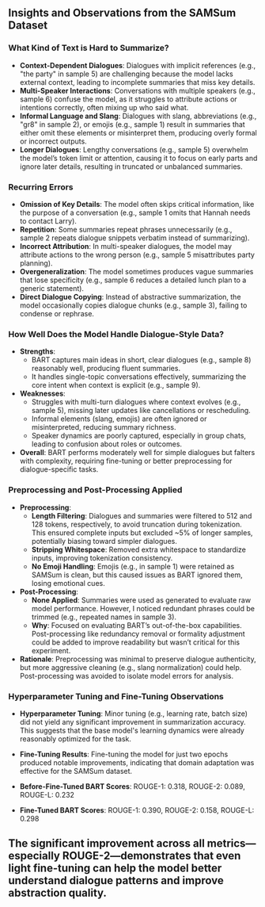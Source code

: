 ## Insights and Observations from the SAMSum Dataset

### What Kind of Text is Hard to Summarize?
- **Context-Dependent Dialogues**: Dialogues with implicit references (e.g., "the party" in sample 5) are challenging because the model lacks external context, leading to incomplete summaries that miss key details.
- **Multi-Speaker Interactions**: Conversations with multiple speakers (e.g., sample 6) confuse the model, as it struggles to attribute actions or intentions correctly, often mixing up who said what.
- **Informal Language and Slang**: Dialogues with slang, abbreviations (e.g., "gr8" in sample 2), or emojis (e.g., sample 1) result in summaries that either omit these elements or misinterpret them, producing overly formal or incorrect outputs.
- **Longer Dialogues**: Lengthy conversations (e.g., sample 5) overwhelm the model’s token limit or attention, causing it to focus on early parts and ignore later details, resulting in truncated or unbalanced summaries.

### Recurring Errors
- **Omission of Key Details**: The model often skips critical information, like the purpose of a conversation (e.g., sample 1 omits that Hannah needs to contact Larry).
- **Repetition**: Some summaries repeat phrases unnecessarily (e.g., sample 2 repeats dialogue snippets verbatim instead of summarizing).
- **Incorrect Attribution**: In multi-speaker dialogues, the model may attribute actions to the wrong person (e.g., sample 5 misattributes party planning).
- **Overgeneralization**: The model sometimes produces vague summaries that lose specificity (e.g., sample 6 reduces a detailed lunch plan to a generic statement).
- **Direct Dialogue Copying**: Instead of abstractive summarization, the model occasionally copies dialogue chunks (e.g., sample 3), failing to condense or rephrase.

### How Well Does the Model Handle Dialogue-Style Data?
- **Strengths**:
  - BART captures main ideas in short, clear dialogues (e.g., sample 8) reasonably well, producing fluent summaries.
  - It handles single-topic conversations effectively, summarizing the core intent when context is explicit (e.g., sample 9).
- **Weaknesses**:
  - Struggles with multi-turn dialogues where context evolves (e.g., sample 5), missing later updates like cancellations or rescheduling.
  - Informal elements (slang, emojis) are often ignored or misinterpreted, reducing summary richness.
  - Speaker dynamics are poorly captured, especially in group chats, leading to confusion about roles or outcomes.
- **Overall**: BART performs moderately well for simple dialogues but falters with complexity, requiring fine-tuning or better preprocessing for dialogue-specific tasks.

### Preprocessing and Post-Processing Applied
- **Preprocessing**:
  - **Length Filtering**: Dialogues and summaries were filtered to 512 and 128 tokens, respectively, to avoid truncation during tokenization. This ensured complete inputs but excluded ~5% of longer samples, potentially biasing toward simpler dialogues.
  - **Stripping Whitespace**: Removed extra whitespace to standardize inputs, improving tokenization consistency.
  - **No Emoji Handling**: Emojis (e.g., in sample 1) were retained as SAMSum is clean, but this caused issues as BART ignored them, losing emotional cues.
- **Post-Processing**:
  - **None Applied**: Summaries were used as generated to evaluate raw model performance. However, I noticed redundant phrases could be trimmed (e.g., repeated names in sample 3).
  - **Why**: Focused on evaluating BART’s out-of-the-box capabilities. Post-processing like redundancy removal or formality adjustment could be added to improve readability but wasn’t critical for this experiment.
- **Rationale**: Preprocessing was minimal to preserve dialogue authenticity, but more aggressive cleaning (e.g., slang normalization) could help. Post-processing was avoided to isolate model errors for analysis.


### Hyperparameter Tuning and Fine-Tuning Observations
- **Hyperparameter Tuning**: Minor tuning (e.g., learning rate, batch size) did not yield any significant improvement in summarization accuracy. This suggests that the base model's learning dynamics were already reasonably optimized for the task.

- **Fine-Tuning Results**: Fine-tuning the model for just two epochs produced notable improvements, indicating that domain adaptation was effective for the SAMSum dataset.

- **Before-Fine-Tuned BART Scores**: ROUGE-1: 0.318, ROUGE-2: 0.089, ROUGE-L: 0.232

- **Fine-Tuned BART Scores**: ROUGE-1: 0.390, ROUGE-2: 0.158, ROUGE-L: 0.298

The significant improvement across all metrics—especially ROUGE-2—demonstrates that even light fine-tuning can help the model better understand dialogue patterns and improve abstraction quality.
---
